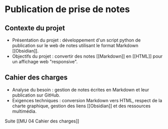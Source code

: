 # Publication de prise de notes
## Contexte du projet
- Présentation du projet : développement d'un script python de publication sur le web de notes utilisant le format Markdown [[Obsidian]].
- Objectifs du projet : convertir des notes [[Markdown]] en [[HTML]] pour un affichage web "responsive".

## Cahier des charges
- Analyse du besoin : gestion de notes écrites en Markdown et leur publication sur GitHub.
- Exigences techniques : conversion Markdown vers HTML, respect de la charte graphique, gestion des liens [[Obsidian]] et des ressources multimédia.

Suite [[MU 04 Cahier des charges]]